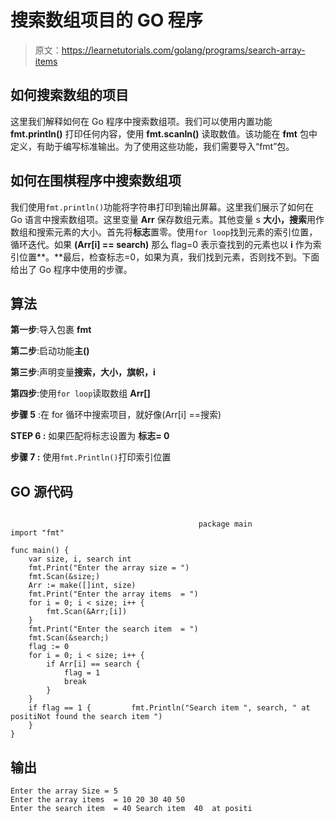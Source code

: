 # 搜索数组项目的 GO 程序

> 原文：<https://learnetutorials.com/golang/programs/search-array-items>

## 如何搜索数组的项目

这里我们解释如何在 Go 程序中搜索数组项。我们可以使用内置功能 **fmt.println()** 打印任何内容，使用 **fmt.scanln()** 读取数值。该功能在 **fmt** 包中定义，有助于编写标准输出。为了使用这些功能，我们需要导入“fmt”包。

## 如何在围棋程序中搜索数组项

我们使用`fmt.println()`功能将字符串打印到输出屏幕。这里我们展示了如何在 Go 语言中搜索数组项。这里变量 **Arr** 保存数组元素。其他变量 s **大小，搜索**用作数组和搜索元素的大小。首先将**标志**置零。使用`for loop`找到元素的索引位置，循环迭代。如果 **(Arr[i] == search)** 那么 flag=0 表示查找到的元素也以 **i** 作为索引位置**。**最后，检查标志=0，如果为真，我们找到元素，否则找不到。下面给出了 Go 程序中使用的步骤。

## 算法

**第一步**:导入包裹 **fmt**

**第二步**:启动功能**主()**

**第三步**:声明变量**搜索，大小，旗帜，i**

**第四步**:使用`for loop`读取数组 **Arr[]**

**步骤 5** :在 for 循环中搜索项目，就好像(Arr[i] ==搜索)

****STEP 6** :** 如果匹配将标志设置为 ****标志= 0****

****步骤 7** :** 使用`fmt.Println()`打印索引位置

## GO 源代码

```

                                          package main
import "fmt"

func main() {
    var size, i, search int
    fmt.Print("Enter the array size = ")
    fmt.Scan(&size;)
    Arr := make([]int, size)
    fmt.Print("Enter the array items  = ")
    for i = 0; i < size; i++ {
        fmt.Scan(&Arr;[i])
    }
    fmt.Print("Enter the search item  = ")
    fmt.Scan(&search;)
    flag := 0
    for i = 0; i < size; i++ {
        if Arr[i] == search {
            flag = 1
            break
        }
    }
    if flag == 1 {         fmt.Println("Search item ", search, " at positiNot found the search item ")
    }
}

```

## 输出

```
Enter the array Size = 5
Enter the array items  = 10 20 30 40 50
Enter the search item  = 40 Search item  40  at positi
```
